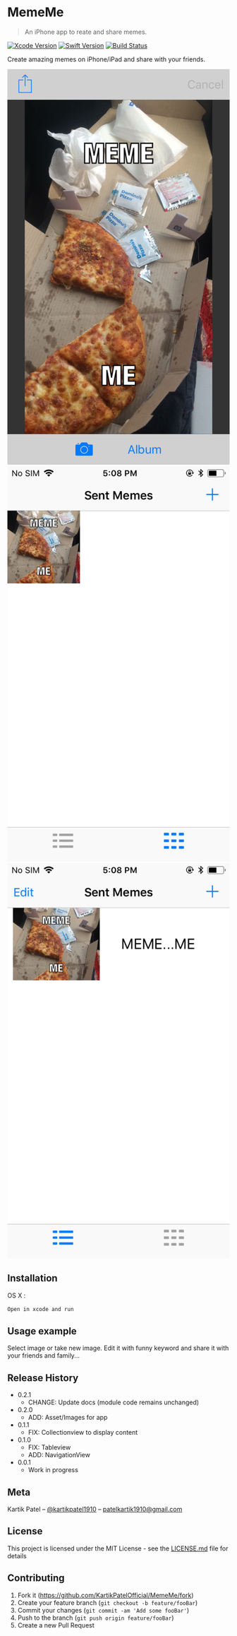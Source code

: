 # MemeMe
> An iPhone app to reate and share memes.

[![Xcode Version][xcode-image]][xcode-url]
[![Swift Version][swift-image]][swift-url]
[![Build Status][travis-image]][travis-url]

Create amazing memes on iPhone/iPad and share with your friends.

![](s1.PNG)  
![](s2.PNG)  
![](s3.PNG)

## Installation

OS X :

```sh
Open in xcode and run
```

## Usage example

Select image or take new image. Edit it with funny keyword and share it with your friends and family...

## Release History

* 0.2.1
    * CHANGE: Update docs (module code remains unchanged)
* 0.2.0
    * ADD: Asset/Images for app
* 0.1.1
    * FIX: Collectionview to display content
* 0.1.0
    * FIX: Tableview
    * ADD: NavigationView
* 0.0.1
    * Work in progress

## Meta

Kartik Patel – [@kartikpatel1910](https://twitter.com/kartikpatel1910) – patelkartik1910@gmail.com

## License

This project is licensed under the MIT License - see the [LICENSE.md](LICENSE.md) file for details

## Contributing

1. Fork it (<https://github.com/KartikPatelOfficial/MemeMe/fork>)
2. Create your feature branch (`git checkout -b feature/fooBar`)
3. Commit your changes (`git commit -am 'Add some fooBar'`)
4. Push to the branch (`git push origin feature/fooBar`)
5. Create a new Pull Request

<!-- Markdown link & img dfn's -->
[xcode-image]: https://img.shields.io/badge/Xcode-9.1-blue.svg
[xcode-url]: https://developer.apple.com/xcode/

[swift-image]: https://img.shields.io/badge/Swift-4-orange.svg
[swift-url]: https://developer.apple.com/swift/

[travis-image]: https://img.shields.io/travis/dbader/node-datadog-metrics/master.svg?style=flat-square
[travis-url]: https://travis-ci.org/dbader/node-datadog-metrics
[wiki]: https://github.com/yourname/yourproject/wiki
